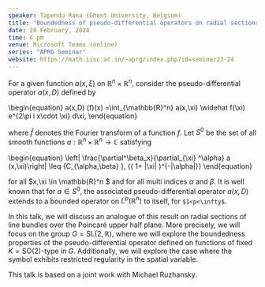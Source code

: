 ```yaml
---
speaker: Tapendu Rana (Ghent University, Belgium)
title: "Boundedness of pseudo-differential operators on radial sections of line bundles over the Poincaré upper half plane SL(2)/SO(2)"
date: 28 February, 2024
time: 4 pm
venue: Microsoft Teams (online)
series: "APRG Seminar"
website: https://math.iisc.ac.in/~aprg/index.php?id=seminar23-24
---
```


For a given function $a(x,\xi)$ on $\mathbb{R}^n \times \mathbb{R}^n$, consider the pseudo-differential operator $a(x,D)$ defined by

\begin{equation}
a(x,D) (f)(x) =\int_{\mathbb{R}^n} a(x,\xi) \widehat f(\xi) e^{2\pi i x\cdot \xi} d\xi,
\end{equation} 

where $\widehat{f}$ denotes the Fourier transform of a function $f$. 
Let $S^0$  be the set of all smooth functions $a: \mathbb{R}^n\times \mathbb{R}^n \rightarrow \mathbb{C}$ satisfying

\begin{equation}
\left| \frac{\partial^\beta_x}{\partial_{\xi} ^\alpha} a (x,\xi)\right| \leq  {C_{\alpha,\beta} }\, {( 1+ |\xi| )^{-|\alpha|}} 
\end{equation}

for all $x,\xi \in \mathbb{R}^n $ and for all multi indices $\alpha$ and $\beta$. It is well known that for $a\in S^0$, the associated
pseudo-differential operator $a(x,D)$ extends to a bounded operator on $L^p(\mathbb{R}^n)$ to itself, for `$1<p<\infty$`.

In this talk, we will discuss an analogue of this result on radial sections of line bundles over the Poincar&eacute; upper half plane.
More precisely, we will focus on the group $G=\mathrm{SL}(2,\mathbb{R})$, where we will explore the boundedness properties of the
pseudo-differential operator defined on functions of fixed $K=\mathrm{SO}(2)$-type in $G$. Additionally, we will explore the case where
the symbol exhibits restricted regularity in the spatial variable.

This talk is based on a joint work with Michael Ruzhansky.
